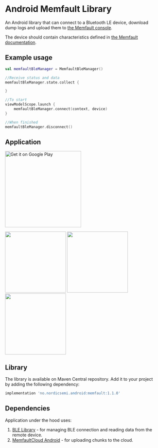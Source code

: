 # Android Memfault Library

An Android library that can connect to a Bluetooth LE device, download dump logs and upload them to [the Memfault console](https://docs.memfault.com).

The device should contain characteristics defined in [the Memfault documentation](https://docs.memfault.com/docs/mcu/mds).

## Example usage

```kotlin
val memfaultBleManager = MemfaultBleManager()

//Receive status and data
memfaultBleManager.state.collect {

}

//To start
viewModelScope.launch {
    memfaultBleManager.connect(context, device)
}

//When finished
memfaultBleManager.disconnect()
```

## Application

<a href='https://play.google.com/store/apps/details?id=no.nordicsemi.memfault'><img alt='Get it on Google Play' src='https://play.google.com/intl/en_us/badges/static/images/badges/en_badge_web_generic.png' width='250'/></a>

<img src="https://play-lh.googleusercontent.com/Mu4RHwGVpQtvkgq5ExluQNw3ZemvGZlCnrpNnEHfTznx4-7wBYWD48ZM6R0iPbiopw=w2560-h1440" width="200"> <img src="https://play-lh.googleusercontent.com/H4zNJPS3Wa6XfWYpEC-1_WZ7i2KGI4HkiymornuR3cqOS94cb6grrbqI49D2b-AdckM=w2560-h1440" width="200"> <img src="https://play-lh.googleusercontent.com/uH9jN5JnRq3s796j3IE0Ab28z_POuiy3_FSIXbjZASqQUGMuz49CR665FER9HpBqO-w=w2560-h1440" width="200">

## Library

The library is available on Maven Central repository. Add it to your project by adding the following dependency:

```Groovy
implementation 'no.nordicsemi.android:memfault:1.1.0'
```

## Dependencies
Application under the hood uses:
1. [BLE Library](https://github.com/NordicSemiconductor/Android-BLE-Library) - for managing BLE connection and reading data from the remote device.
2. [MemfaultCloud Android](https://github.com/memfault/memfault-cloud-android) - for uploading chunks to the cloud.
